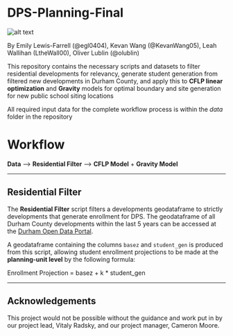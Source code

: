 # DPS-Planning-Final

![alt text](https://encrypted-tbn0.gstatic.com/images?q=tbn:ANd9GcSm6QwtUnefiWRafxJEMVU0DHZuwVuumvxCsA&s)

By Emily Lewis-Farrell (@egl0404), Kevan Wang (@KevanWang05), Leah Wallihan (LtheWall00), Oliver Lublin (@olublin)

This repository contains the necessary scripts and datasets to filter residential developments for relevancy, generate student generation from filtered new developments in Durham County, and apply this to **CFLP linear optimization** and **Gravity** models for optimal boundary and site generation for new public school siting locations

All required input data for the complete workflow process is within the *data* folder in the repository

# Workflow

**Data**
-->
**Residential Filter**
-->
**CFLP Model** + **Gravity Model**

---

## Residential Filter

The **Residential Filter** script filters a developments geodataframe to strictly developments that generate enrollment for DPS. The geodataframe of all Durham County developments within the last 5 years can be accessed at the [Durham Open Data Portal](https://live-durhamnc.opendata.arcgis.com/datasets/c6fdd1f7e6a34bd8bfc78e87b5250f20_17/explore?location=36.050975%2C-78.857950%2C10.04).

A geodataframe containing the columns `basez` and `student_gen` is produced from this script, allowing student enrollment projections to be made at the **planning-unit level** by the following formula:

Enrollment Projection = basez + k * student_gen

---

## Acknowledgements

This project would not be possible without the guidance and work put in by our project lead, Vitaly Radsky, and our project manager, Cameron Moore.